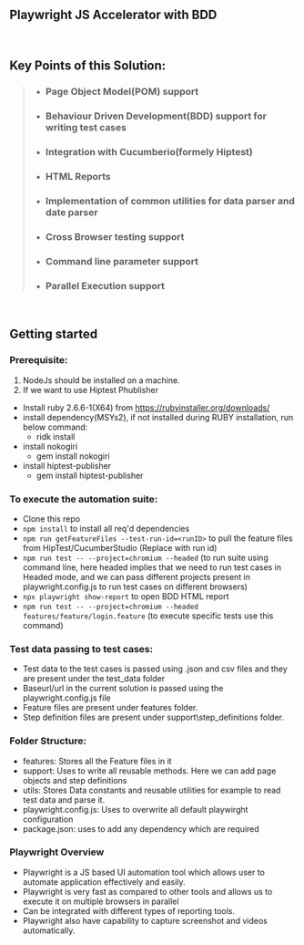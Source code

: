 ## Playwright JS Accelerator with BDD

<br />

## Key Points of this Solution:


> - ### Page Object Model(POM) support
> - ### Behaviour Driven Development(BDD) support for writing test cases
>- ###  Integration with Cucumberio(formely Hiptest)
>- ###   HTML Reports
>- ### Implementation of common utilities for data parser and date parser
>- ### Cross Browser testing support
>- ### Command line parameter support
>- ### Parallel Execution support
 
<br />

## Getting started

### Prerequisite:
1. NodeJs should be installed on a machine.
2. If we want to use Hiptest Phublisher
  * Install ruby 2.6.6-1(X64) from https://rubyinstaller.org/downloads/
  * install dependency(MSYs2), if not installed during RUBY installation, run below command:
    - ridk install
  * install nokogiri
    -  gem install nokogiri
  * install hiptest-publisher
    - gem install hiptest-publisher

### To execute the automation suite:

- Clone this repo
- `npm install` to install all req'd dependencies
- `npm run getFeatureFiles --test-run-id=<runID>` to pull the feature files from HipTest/CucumberStudio (Replace <runID> with run id)
- `npm run test -- --project=chromium --headed` (to run suite using command line, here headed implies that we need to run test cases in Headed mode, and we can pass different projects present in playwright.config.js to run test cases on different browsers)
- `npx playwright show-report` to open BDD HTML report
- `npm run test -- --project=chromium --headed features/feature/login.feature` (to execute specific tests use this command)

### Test data passing to test cases:

- Test data to the test cases is passed using .json and csv files and they are present under the test_data folder
- Baseurl/url in the current solution is passed using the playwright.config.js file
- Feature files are present under features folder.
- Step definition files are present under support\step_definitions folder.

### Folder Structure:
- features: Stores all the Feature files in it
- support: Uses to write all reusable methods. Here we can add page objects and step definitions
- utils: Stores Data constants and reusable utilities for example to read test data and parse it.
- playwright.config.js: Uses to overwrite all default playwirght configuration
- package.json: uses to add any dependency which are required

### Playwright Overview
- Playwright is a JS based UI automation tool which allows user to automate application effectively and easily.
- Playwright is very fast as compared to other tools and allows us to execute it on multiple browsers in parallel
- Can be integrated with different types of reporting tools.
- Playwright also have capability to capture screenshot and videos automatically.